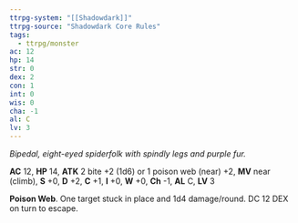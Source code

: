 ```yaml
---
ttrpg-system: "[[Shadowdark]]"
ttrpg-source: "Shadowdark Core Rules"
tags:
  - ttrpg/monster
ac: 12
hp: 14
str: 0
dex: 2
con: 1
int: 0
wis: 0
cha: -1
al: C
lv: 3
---
```


_Bipedal, eight-eyed spiderfolk with spindly legs and purple fur._

**AC** 12, **HP** 14, **ATK** 2 bite +2 (1d6) or 1 poison web (near) +2, **MV** near (climb), **S** +0, **D** +2, **C** +1, **I** +0, **W** +0, **Ch** -1, **AL** C, **LV** 3

**Poison Web**. One target stuck in place and 1d4 damage/round. DC 12 DEX on turn to escape.

